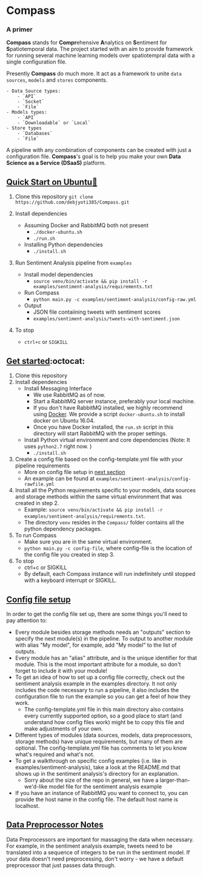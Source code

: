 # Compass
### A primer
**Compass** stands for **Compr**ehensive **A**nalytics on **S**entiment for **S**patiotemporal data. The project started with an aim to provide framework for running several machine learning models over spatiotempral data with a single configuration file. 

Presently **Compass** do much more. It act as a framework to unite `data sources`, `models` and `stores` components. 

	- Data Source types: 
		- `API`
		- `Socket`
		- `File` 
	- Models types:
		- `API`
		- `Downloadable` or `Local`
	- Store types
		- `Databases`
		- `File`
A pipeline with any combination of components can be created with just a configuration file. 
**Compass**'s goal is to help you make your own **Data Science as a Service (DSaaS)** platform.

## [Quick Start on Ubuntu:rocket:](#quick-start-on-ubuntu:rocket:)
1. Clone this repository
``
git clone https://github.com/debjyoti385/Compass.git
``

2. Install dependencies
	- Assuming Docker and RabbitMQ both not present
		- `./docker-ubuntu.sh`
		- `./run.sh`	
	- Installing Python dependencies
		- `./install.sh`
3. Run Sentiment Analysis pipeline from `examples`
	- Install model dependencies
		- `source venv/bin/activate && pip install -r examples/sentiment-analysis/requirements.txt`
	- Run Compass
		- `python main.py -c examples/sentiment-analysis/config-raw.yml`
	- Output
		- JSON file contaiining tweets with sentiment scores 
		- `examples/sentiment-analysis/tweets-with-sentiment.json`
4. To stop
	- `ctrl+c` or `SIGKILL`

## [Get started](#get-started):octocat:
1. Clone this repository
2. Install dependencies
    - Install Messaging Interface 
        - We use RabbitMQ as of now.
        - Start a RabbitMQ server instance, preferably your local machine.
	    - If you don't have RabbitMQ installed, we highly recommend using [Docker](https://hub.docker.com/_/rabbitmq/). We provide a script `docker-ubuntu.sh` to install docker on Ubuntu 16.04.  
        - Once you have Docker installed, the `run.sh` script in this directory will start RabbitMQ with the proper settings.
    - Install Python virtual environment and core dependencies (Note: It uses `python2.7` right now. )
        - `./install.sh` 
3. Create a config file based on the config-template.yml file with your pipeline requirements
	- More on config file setup in [next section](#config-file-setup)
    - An example can be found at `examples/sentiment-analysis/config-rawfile.yml`
4. Install all the Python requirements specific to your models, data sources and storage methods within the same virtual environment that was created in step 2.
	- Example: `source venv/bin/activate && pip install -r examples/sentiment-analysis/requirements.txt`.
	- The directory `venv` resides in the `Compass/` folder contains all the python dependency packages.
5. To run Compass 
    - Make sure you are in the same virtual environment.
    - `python main.py -c config-file`, where config-file is the location of the config file you created in step 3.
6. To stop
    - ctrl+c or SIGKILL
	- By default, each Compass instance will run indefinitely until stopped with a keyboard interrupt or SIGKILL.


## [Config file setup](#config-file-setup)
In order to get the config file set up, there are some things you'll need to pay attention to:
- Every module besides storage methods needs an "outputs" section to specify the next module(s) in the pipeline. To output to another module with alias "My model", for example, add "My model" to the list of outputs.
- Every module has an "alias" attribute, and is the unique identifier for that module.  This is the most important attribute for a module, so don't forget to include it with your module!
- To get an idea of how to set up a config file correctly, check out the sentiment analysis example in the examples directory.  It not only includes the code necessary to run a pipeline, it also includes the configuration file to run the example so you can get a feel of how they work.
	- The config-template.yml file in this main directory also contains every currently supported option, so a good place to start (and understand how config files work) might be to copy this file and make adjustments of your own.
- Different types of modules (data sources, models, data preprocessors, storage methods) have unique requirements, but many of them are optional.  The config-template.yml file has comments to let you know what's required and what's not.
- To get a walkthrough on specific config examples (i.e. like in examples/sentiment-analysis), take a look at the README.md that shows up in the sentiment analysis's directory for an explanation.
	- Sorry about the size of the repo in general, we have a larger-than-we'd-like model file for the sentiment analysis example
- If you have an instance of RabbitMQ you want to connect to, you can provide the host name in the config file. The default host name is localhost.


## [Data Preprocessor Notes](#data-preprocessor-notes)
Data Preprocessors are important for massaging the data when necessary.  For example, in the sentiment analysis example, tweets need to be translated into a sequence of integers to be run in the sentiment model.  If your data doesn't need preprocessing, don't worry - we have a default preprocessor that just passes data through.
